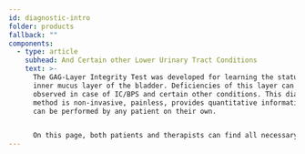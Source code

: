 ```yaml
---
id: diagnostic-intro
folder: products
fallback: ""
components:
  - type: article
    subhead: And Certain other Lower Urinary Tract Conditions
    text: >-
      The GAG-Layer Integrity Test was developed for learning the status of the
      inner mucus layer of the bladder. Deficiencies of this layer can be
      observed in case of IC/BPS and certain other conditions. This diagnostic
      method is non-invasive, painless, provides quantitative information and it
      can be performed by any patient on their own.


      On this page, both patients and therapists can find all necessary information on the GAG-Layer Integrity Test.
---
```

